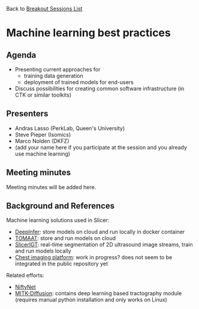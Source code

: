 Back to [Breakout Sessions List](../README.md#BreakoutSessions)

# Machine learning best practices

## Agenda
* Presenting current approaches for
  * training data generation
  * deployment of trained models for end-users
* Discuss possibilities for creating common software infrastructure (in CTK or similar toolkits)

## Presenters
- Andras Lasso (PerkLab, Queen's University)
- Steve Pieper (Isomics)
- Marco Nolden (DKFZ)
- (add your name here if you participate at the session and you already use machine learning)

## Meeting minutes

Meeting minutes will be added here.

## Background and References

Machine learning solutions used in Slicer:
- [DeepInfer](http://www.deepinfer.org/): store models on cloud and run locally in docker container
- [TOMAAT](https://github.com/faustomilletari/TOMAAT-Slicer): store and run models on cloud
- [SlicerIGT](https://github.com/SlicerIGT/UsAnnotationExport): real-time segmentation of 2D ultrasound image streams, train and run models locally
- [Chest imaging platform](https://na-mic.github.io/ProjectWeek/PW27_2018_Boston/Projects/CIPDeepLearningLungSegmentation/): work in progress? does not seem to be integrated in the public repository yet

Related efforts:
- [NiftyNet](https://github.com/NifTK/NiftyNet)
- [MITK-Diffusion](http://mitk.org/wiki/MitkDiffusion#Requirements): contains deep learning based tractography module (requires manual python installation and only works on Linux)

